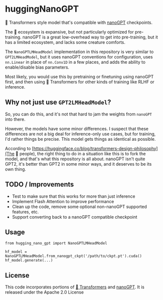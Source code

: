 # huggingNanoGPT

🤗 Transformers style model that's compatible with [nanoGPT](https://github.com/karpathy/nanoGPT) checkpoints.

The 🤗 ecosystem is expansive, but not particularly optimized for pre-training. nanoGPT is a great low-overhead way to get into pre-training, but it has a limited ecosystem, and lacks some creature comforts.

The `NanoGPTLMHeadModel` implementation in this repository is very similar to `GPT2LMHeadModel`, but it uses nanoGPT conventions for configuration, uses `nn.Linear` in place of `nn.Conv1D` in a few places, and adds the ability to enable/disable bias parameters. 

Most likely, you would use this by pretraining or finetuning using nanoGPT first, and then using 🤗 Transformers for other kinds of training like RLHF or inference.

## Why not just use `GPT2LMHeadModel`?

So, you can do this, and it's not that hard to jam the weights from `nanoGPT` into there.

However, the models have some minor differences. I suspect that these differences are not a big deal for inference-only use cases, but for training, I'd rather things be precise. This model gets things as identical as possible. 

According to [https://huggingface.co/blog/transformers-design-philosophy](The 🤗 people), the right thing to do in a situation like this is to fork the model, and that's what this repository is all about. nanoGPT isn't quite GPT2, it's better than GPT2 in some minor ways, and it deserves to be its own thing. 

## TODO / Improvements

- Test to make sure that this works for more than just inference
- Implement Flash Attention to improve performance
- Clean up the code, remove some optional non-nanoGPT supported features, etc. 
- Support converting back to a nanoGPT compatible checkpoint

## Usage

    from hugging_nano_gpt import NanoGPTLMHeadModel
    
    hf_model = NanoGPTLMHeadModel.from_nanogpt_ckpt('/path/to/ckpt.pt').cuda()
    hf_model.generate(...)

## License

This code incorporates portions of [🤗 Transformers](https://github.com/huggingface/transformers) and [nanoGPT](https://github.com/karpathy/nanoGPT). It is released under the Apache 2.0 License
